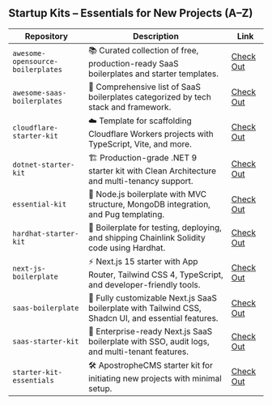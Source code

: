 ## Startup Kits – Essentials for New Projects (A–Z)

| **Repository** | **Description** | **Link** |
|----------------|-----------------|----------|
| `awesome-opensource-boilerplates` | 📚 Curated collection of free, production-ready SaaS boilerplates and starter templates. | [Check Out](https://github.com/EinGuterWaran/awesome-opensource-boilerplates) |
| `awesome-saas-boilerplates` | 🧰 Comprehensive list of SaaS boilerplates categorized by tech stack and framework. | [Check Out](https://github.com/smirnov-am/awesome-saas-boilerplates) |
| `cloudflare-starter-kit` | ☁️ Template for scaffolding Cloudflare Workers projects with TypeScript, Vite, and more. | [Check Out](https://github.com/kriasoft/cloudflare-starter-kit) |
| `dotnet-starter-kit` | 🏗️ Production-grade .NET 9 starter kit with Clean Architecture and multi-tenancy support. | [Check Out](https://github.com/fullstackhero/dotnet-starter-kit) |
| `essential-kit` | 🧱 Node.js boilerplate with MVC structure, MongoDB integration, and Pug templating. | [Check Out](https://github.com/ichtrojan/essential-kit) |
| `hardhat-starter-kit` | 🔗 Boilerplate for testing, deploying, and shipping Chainlink Solidity code using Hardhat. | [Check Out](https://github.com/smartcontractkit/hardhat-starter-kit) |
| `next-js-boilerplate` | ⚡️ Next.js 15 starter with App Router, Tailwind CSS 4, TypeScript, and developer-friendly tools. | [Check Out](https://github.com/ixartz/Next-js-Boilerplate) |
| `saas-boilerplate` | 🚀 Fully customizable Next.js SaaS boilerplate with Tailwind CSS, Shadcn UI, and essential features. | [Check Out](https://github.com/ixartz/SaaS-Boilerplate) |
| `saas-starter-kit` | 🧩 Enterprise-ready Next.js SaaS boilerplate with SSO, audit logs, and multi-tenant features. | [Check Out](https://github.com/boxyhq/saas-starter-kit) |
| `starter-kit-essentials` | 🛠️ ApostropheCMS starter kit for initiating new projects with minimal setup. | [Check Out](https://github.com/apostrophecms/starter-kit-essentials) |
